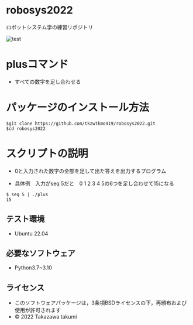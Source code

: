 # robosys2022
ロボットシステム学の練習リポジトリ

![test](https://github.com/tkzwtkmo419/robosys2022/actions/workflows/test.yml/badge.svg)

# plusコマンド
* すべての数字を足し合わせる 

# パッケージのインストール方法

```
$git clone https://github.com/tkzwtkmo419/robosys2022.git
$cd robosys2022 
```
# スクリプトの説明

* 0と入力された数字の全部を足して出た答えを出力するプログラム

* 具体例　入力がseq 5だと　0 1 2 3 4 5の6つを足し合わせて15になる
```
$ seq 5 | ./plus
15
```
## テスト環境
* Ubuntu 22.04

## 必要なソフトウェア
* Python3.7~3.10

## ライセンス

* このソフトウェアパッケージは，3条項BSDライセンスの下，再頒布および使用が許可されます
* © 2022 Takazawa takumi

